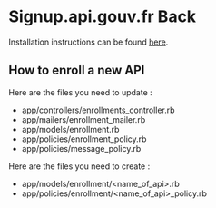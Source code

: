 # Signup.api.gouv.fr Back

Installation instructions can be found [here](https://gitlab.incubateur.net/beta.gouv.fr/api-particulier-ansible).

## How to enroll a new API

Here are the files you need to update :
- app/controllers/enrollments_controller.rb
- app/mailers/enrollment_mailer.rb
- app/models/enrollment.rb
- app/policies/enrollment_policy.rb
- app/policies/message_policy.rb

Here are the files you need to create :
- app/models/enrollment/<name_of_api>.rb
- app/policies/enrollment/<name_of_api>_policy.rb
